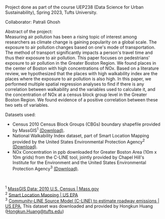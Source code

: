 Project done as part of the course UEP238 (Data Science for Urban Sustainability), Spring 2023, Tufts University.

Collaborator: Patrali Ghosh

Abstract of the project:
<br>
Measuring air pollution has been a rising topic of interest among researchers as climate change is gaining popularity on a global scale. The exposure to air pollution changes based on one's mode of transportation. The method of transport significantly impacts a person's travel time and thus their exposure to air pollution. This paper focuses on pedestrians' exposure to air pollution in the Greater Boston Region. We found places in the center of Boston with high concentrations of NOx. Based on a literature review, we hypothesized that the places with high walkability index are the places where the exposure to air pollution is also high. In this paper, we performed multiple spatial regression analyses to find if there is any correlation between walkability and the variables  used to calculate it, and the concentration of NOx at a census block group level in the Greater Boston Region. We found evidence of a positive correlation between these two sets of variables.
<br>

Datasets used:

* Census 2010 Census Block Groups (CBGs) boundary shapefile provided by MassGIS<sup>1</sup> [(Download)](https://tufts.box.com/s/ae2qm0i44kk6a22rfp2o9k87he65m239).
* National Walkability Index dataset, part of Smart Location Mapping provided by the United States Environmental Protection Agency<sup>2</sup> [(Download)](https://tufts.box.com/s/dk4272w0wbiqj92fkdu3r7upc0407li1).
* NOx Concentration in ppb downloaded for Greater Boston Area (10m x 10m grids) from the C-LINE tool, jointly provided by Chapel Hill's Institute for the Environment and the United States Environmental Protection Agency<sup>3</sup> [(Download)](https://tufts.box.com/s/wd60ny5p1mrc9a4qoi2rd80m6zwax83g).
<br>

<sup>1</sup> [MassGIS Data: 2010 U.S. Census | Mass.gov](https://www.mass.gov/info-details/massgis-data-2010-us-census)
<br>
<sup>2</sup> [Smart Location Mapping | US EPA](https://www.epa.gov/smartgrowth/smart-location-mapping#SLD)
<br>
<sup>3</sup> [Community-LINE Source Model (C-LINE) to estimate roadway emissions | US EPA](https://www.epa.gov/healthresearch/community-line-source-model-c-line-estimate-roadway-emissions#:~:text=What%20is%20the%20Community%2DLINE,fleet%20mix%20and%20vehicle%20speed), This dataset was downloaded and provided by Hongkun Huang (Hongkun.Huang@tufts.edu)


